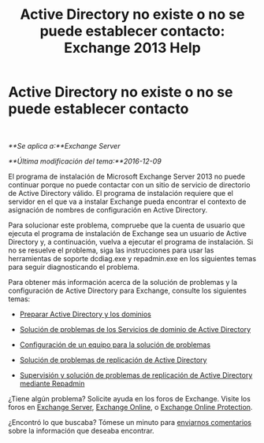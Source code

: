 ﻿---
title: 'Active Directory no existe o no se puede establecer contacto: Exchange 2013 Help'
TOCTitle: Active Directory no existe o no se puede establecer contacto
ms:assetid: 56adb6fe-ecb8-4a7f-b440-89aa401c28b7
ms:mtpsurl: https://technet.microsoft.com/es-es/library/ms.exch.setupreadiness.cannotaccessad(v=EXCHG.150)
ms:contentKeyID: 48268142
ms.date: 04/23/2018
mtps_version: v=EXCHG.150
ms.translationtype: HT
---

# Active Directory no existe o no se puede establecer contacto

 

_**Se aplica a:**Exchange Server_

_**Última modificación del tema:**2016-12-09_

El programa de instalación de Microsoft Exchange Server 2013 no puede continuar porque no puede contactar con un sitio de servicio de directorio de Active Directory válido. El programa de instalación requiere que el servidor en el que va a instalar Exchange pueda encontrar el contexto de asignación de nombres de configuración en Active Directory.

Para solucionar este problema, compruebe que la cuenta de usuario que ejecuta el programa de instalación de Exchange sea un usuario de Active Directory y, a continuación, vuelva a ejecutar el programa de instalación. Si no se resuelve el problema, siga las instrucciones para usar las herramientas de soporte dcdiag.exe y repadmin.exe en los siguientes temas para seguir diagnosticando el problema.

Para obtener más información acerca de la solución de problemas y la configuración de Active Directory para Exchange, consulte los siguientes temas:

  - [Preparar Active Directory y los dominios](prepare-active-directory-and-domains-exchange-2013-help.md)

  - [Solución de problemas de los Servicios de dominio de Active Directory](https://go.microsoft.com/fwlink/p/?linkid=272144)

  - [Configuración de un equipo para la solución de problemas](https://go.microsoft.com/fwlink/p/?linkid=272141)

  - [Solución de problemas de replicación de Active Directory](https://go.microsoft.com/fwlink/p/?linkid=272142)

  - [Supervisión y solución de problemas de replicación de Active Directory mediante Repadmin](https://go.microsoft.com/fwlink/p/?linkid=272143)

¿Tiene algún problema? Solicite ayuda en los foros de Exchange. Visite los foros en [Exchange Server](https://go.microsoft.com/fwlink/p/?linkid=60612), [Exchange Online](https://go.microsoft.com/fwlink/p/?linkid=267542), o [Exchange Online Protection](https://go.microsoft.com/fwlink/p/?linkid=285351).

¿Encontró lo que buscaba? Tómese un minuto para [enviarnos comentarios](mailto:exsetuphelpfeedback@microsoft.com?subject=exchange%202013%20setup%20help%20feedbac) sobre la información que deseaba encontrar.

